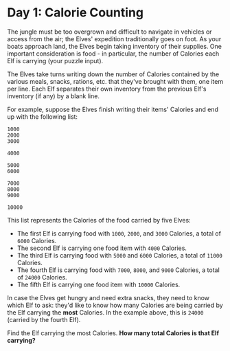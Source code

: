 # Day 1: Calorie Counting


The jungle must be too overgrown and difficult to navigate in vehicles or access from the air; the Elves' expedition traditionally goes on foot. As your boats approach land, the Elves begin taking inventory of their supplies. One important consideration is food - in particular, the number of Calories each Elf is carrying (your puzzle input).

The Elves take turns writing down the number of Calories contained by the various meals, snacks, rations, etc. that they've brought with them, one item per line. Each Elf separates their own inventory from the previous Elf's inventory (if any) by a blank line.

For example, suppose the Elves finish writing their items' Calories and end up with the following list:

```text
1000
2000
3000

4000

5000
6000

7000
8000
9000

10000
```

This list represents the Calories of the food carried by five Elves:
* The first Elf is carrying food with `1000`, `2000`, and `3000` Calories, a total of `6000` Calories.
* The second Elf is carrying one food item with `4000` Calories.
* The third Elf is carrying food with `5000` and `6000` Calories, a total of `11000` Calories.
* The fourth Elf is carrying food with `7000`, `8000`, and `9000` Calories, a total of `24000` Calories.
* The fifth Elf is carrying one food item with `10000` Calories.

In case the Elves get hungry and need extra snacks, they need to know which Elf to ask: they'd like to know how many Calories are being carried by the Elf carrying the **most** Calories. In the example above, this is `24000` (carried by the fourth Elf).

Find the Elf carrying the most Calories. **How many total Calories is that Elf carrying?**